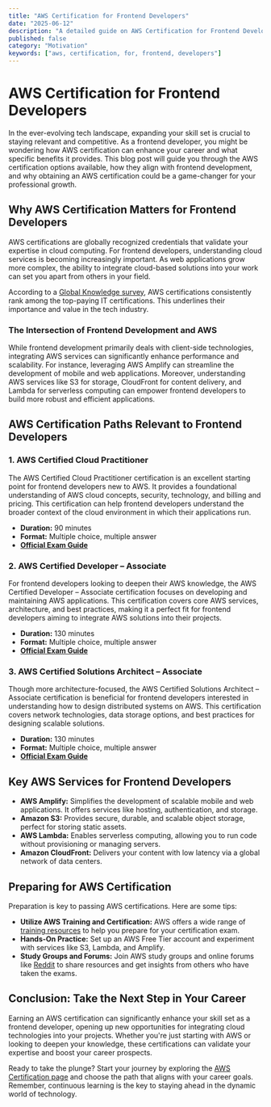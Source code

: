 ```yaml
---
title: "AWS Certification for Frontend Developers"
date: "2025-06-12"
description: "A detailed guide on AWS Certification for Frontend Developers"
published: false
category: "Motivation"
keywords: ["aws, certification, for, frontend, developers"]
---
```


# AWS Certification for Frontend Developers

In the ever-evolving tech landscape, expanding your skill set is crucial to staying relevant and competitive. As a frontend developer, you might be wondering how AWS certification can enhance your career and what specific benefits it provides. This blog post will guide you through the AWS certification options available, how they align with frontend development, and why obtaining an AWS certification could be a game-changer for your professional growth.

## Why AWS Certification Matters for Frontend Developers

AWS certifications are globally recognized credentials that validate your expertise in cloud computing. For frontend developers, understanding cloud services is becoming increasingly important. As web applications grow more complex, the ability to integrate cloud-based solutions into your work can set you apart from others in your field. 

According to a [Global Knowledge survey](https://www.globalknowledge.com/us-en/resources/resource-library/articles/top-paying-it-certifications/), AWS certifications consistently rank among the top-paying IT certifications. This underlines their importance and value in the tech industry.

### The Intersection of Frontend Development and AWS

While frontend development primarily deals with client-side technologies, integrating AWS services can significantly enhance performance and scalability. For instance, leveraging AWS Amplify can streamline the development of mobile and web applications. Moreover, understanding AWS services like S3 for storage, CloudFront for content delivery, and Lambda for serverless computing can empower frontend developers to build more robust and efficient applications.

## AWS Certification Paths Relevant to Frontend Developers

### 1. AWS Certified Cloud Practitioner

The AWS Certified Cloud Practitioner certification is an excellent starting point for frontend developers new to AWS. It provides a foundational understanding of AWS cloud concepts, security, technology, and billing and pricing. This certification can help frontend developers understand the broader context of the cloud environment in which their applications run.

- **Duration:** 90 minutes
- **Format:** Multiple choice, multiple answer
- **[Official Exam Guide](https://aws.amazon.com/certification/certified-cloud-practitioner/)**

### 2. AWS Certified Developer – Associate

For frontend developers looking to deepen their AWS knowledge, the AWS Certified Developer – Associate certification focuses on developing and maintaining AWS applications. This certification covers core AWS services, architecture, and best practices, making it a perfect fit for frontend developers aiming to integrate AWS solutions into their projects.

- **Duration:** 130 minutes
- **Format:** Multiple choice, multiple answer
- **[Official Exam Guide](https://aws.amazon.com/certification/certified-developer-associate/)**

### 3. AWS Certified Solutions Architect – Associate

Though more architecture-focused, the AWS Certified Solutions Architect – Associate certification is beneficial for frontend developers interested in understanding how to design distributed systems on AWS. This certification covers network technologies, data storage options, and best practices for designing scalable solutions.

- **Duration:** 130 minutes
- **Format:** Multiple choice, multiple answer
- **[Official Exam Guide](https://aws.amazon.com/certification/certified-solutions-architect-associate/)**

## Key AWS Services for Frontend Developers

- **AWS Amplify:** Simplifies the development of scalable mobile and web applications. It offers services like hosting, authentication, and storage.
- **Amazon S3:** Provides secure, durable, and scalable object storage, perfect for storing static assets.
- **AWS Lambda:** Enables serverless computing, allowing you to run code without provisioning or managing servers.
- **Amazon CloudFront:** Delivers your content with low latency via a global network of data centers.

## Preparing for AWS Certification

Preparation is key to passing AWS certifications. Here are some tips:

- **Utilize AWS Training and Certification:** AWS offers a wide range of [training resources](https://aws.amazon.com/training/) to help you prepare for your certification exam.
- **Hands-On Practice:** Set up an AWS Free Tier account and experiment with services like S3, Lambda, and Amplify.
- **Study Groups and Forums:** Join AWS study groups and online forums like [Reddit](https://www.reddit.com/r/aws/) to share resources and get insights from others who have taken the exams.

## Conclusion: Take the Next Step in Your Career

Earning an AWS certification can significantly enhance your skill set as a frontend developer, opening up new opportunities for integrating cloud technologies into your projects. Whether you're just starting with AWS or looking to deepen your knowledge, these certifications can validate your expertise and boost your career prospects.

Ready to take the plunge? Start your journey by exploring the [AWS Certification page](https://aws.amazon.com/certification/) and choose the path that aligns with your career goals. Remember, continuous learning is the key to staying ahead in the dynamic world of technology.